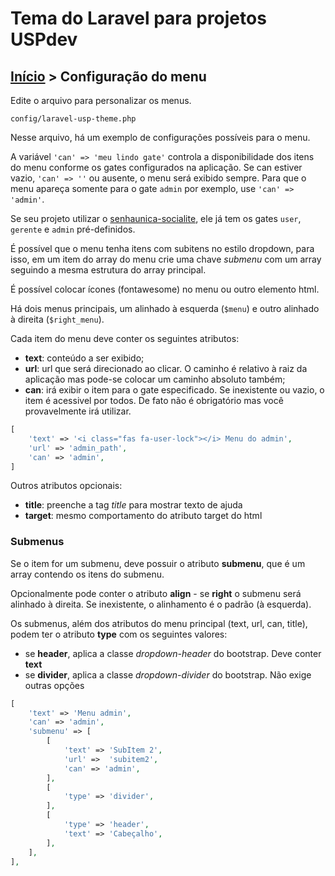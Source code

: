 # Tema do Laravel para projetos USPdev

## [Início](../README.md) > Configuração do menu

Edite o arquivo para personalizar os menus.

    config/laravel-usp-theme.php

Nesse arquivo, há um exemplo de configurações possíveis para o menu.

A variável `'can' => 'meu lindo gate'` controla a disponibilidade
dos itens do menu conforme os gates configurados na aplicação.
Se can estiver vazio, `'can' => ''` ou ausente, o menu será exibido sempre.
Para que o menu apareça somente para o gate `admin` por exemplo,
use `'can' => 'admin'`.

Se seu projeto utilizar o [senhaunica-socialite](http://github.com/uspdev/senhaunica-socialite), ele já tem os gates `user`, `gerente` e `admin` pré-definidos.

É possível que o menu tenha itens com subitens no estilo dropdown, para isso, em um item do array do menu crie uma chave _submenu_ com um array seguindo a mesma estrutura do array principal.

É possível colocar ícones (fontawesome) no menu ou outro elemento html.



Há dois menus principais, um alinhado à esquerda (`$menu`) e outro alinhado à direita (`$right_menu`). 

Cada item do menu deve conter os seguintes atributos:

- **text**: conteúdo a ser exibido;
- **url**: url que será direcionado ao clicar. O caminho é relativo à raiz da aplicação mas pode-se colocar um caminho absoluto também;
- **can**: irá exibir o item para o gate especificado. Se inexistente ou vazio, o item é acessivel por todos. De fato não é obrigatório mas você provavelmente irá utilizar.

```php
[
    'text' => '<i class="fas fa-user-lock"></i> Menu do admin',
    'url' => 'admin_path',
    'can' => 'admin',
]
```

Outros atributos opcionais:

- **title**: preenche a tag _title_ para mostrar texto de ajuda
- **target**: mesmo comportamento do atributo target do html

### Submenus

Se o item for um submenu, deve possuir o atributo **submenu**, que é um array contendo os itens do submenu.

Opcionalmente pode conter o atributo **align** - se **right** o submenu será alinhado à direita. Se inexistente, o alinhamento é o padrão (à esquerda).

Os submenus, além dos atributos do menu principal (text, url, can, title), podem ter o atributo **type** com os seguintes valores:

- se **header**, aplica a classe _dropdown-header_ do bootstrap. Deve conter **text**
- se **divider**, aplica a classe _dropdown-divider_ do bootstrap. Não exige outras opções

```php
[
    'text' => 'Menu admin',
    'can' => 'admin',
    'submenu' => [
        [
            'text' => 'SubItem 2',
            'url' =>  'subitem2',
            'can' => 'admin',
        ],
        [
            'type' => 'divider',
        ],
        [
            'type' => 'header',
            'text' => 'Cabeçalho',
        ],
    ],
],
```